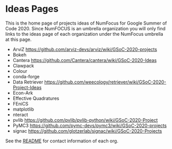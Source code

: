 
# Ideas Pages

This is the home page of projects ideas of NumFocus for Google Summer of Code 2020.
Since NumFOCUS is an umbrella organization you will only find links to the ideas
page of each organization under the NumFocus umbrella at this page.


- ArviZ https://github.com/arviz-devs/arviz/wiki/GSoC-2020-projects
- Bokeh
- Cantera https://github.com/Cantera/cantera/wiki/GSoC-2020-Ideas
- Clawpack
- Colour
- conda-forge
- Data Retriever https://github.com/weecology/retriever/wiki/GSoC-2020-Project-Ideas
- Econ-Ark
- Effective Quadratures
- FEniCS
- matplotlib
- nteract
- pvlib     https://github.com/pvlib/pvlib-python/wiki/GSoC-2020-Project
- PyMC3     https://github.com/pymc-devs/pymc3/wiki/GSoC-2020-projects
- signac    https://github.com/glotzerlab/signac/wiki/GSoC-2020-Projects

See the [README](https://github.com/numfocus/gsoc/blob/master/README.md) for contact information of each org.
